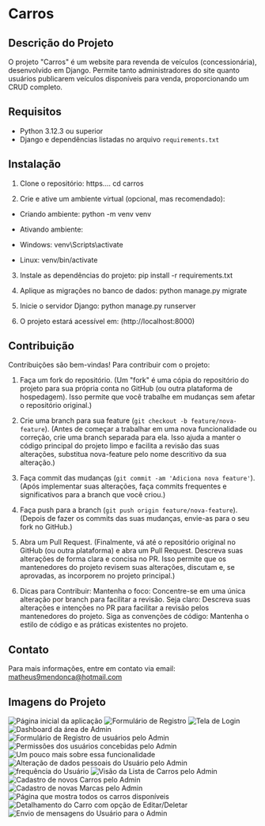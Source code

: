 # Carros

## Descrição do Projeto

O projeto "Carros" é um website para revenda de veículos (concessionária), desenvolvido em Django. Permite tanto administradores do site quanto usuários publicarem veículos disponíveis para venda, proporcionando um CRUD completo.

## Requisitos

- Python 3.12.3 ou superior
- Django e dependências listadas no arquivo `requirements.txt`

## Instalação

1. Clone o repositório:
https....
cd carros


2. Crie e ative um ambiente virtual (opcional, mas recomendado):
- Criando ambiente:
python -m venv venv

- Ativando ambiente:
- Windows: venv\Scripts\activate
- Linux:   venv/bin/activate


3. Instale as dependências do projeto:
pip install -r requirements.txt


4. Aplique as migrações no banco de dados:
python manage.py migrate


5. Inicie o servidor Django:
python manage.py runserver


6. O projeto estará acessível em: (http://localhost:8000)

## Contribuição

Contribuições são bem-vindas! Para contribuir com o projeto:

1. Faça um fork do repositório.
(Um "fork" é uma cópia do repositório do projeto para sua própria conta no GitHub (ou outra plataforma de hospedagem). Isso permite que você trabalhe em mudanças sem afetar o repositório original.)

2. Crie uma branch para sua feature (`git checkout -b feature/nova-feature`).
(Antes de começar a trabalhar em uma nova funcionalidade ou correção, crie uma branch separada para ela. Isso ajuda a manter o código principal do projeto limpo e facilita a revisão das suas alterações, substitua nova-feature pelo nome descritivo da sua alteração.)

3. Faça commit das mudanças (`git commit -am 'Adiciona nova feature'`).
(Após implementar suas alterações, faça commits frequentes e significativos para a branch que você criou.)

4. Faça push para a branch (`git push origin feature/nova-feature`).
(Depois de fazer os commits das suas mudanças, envie-as para o seu fork no GitHub.)

5. Abra um Pull Request.
(Finalmente, vá até o repositório original no GitHub (ou outra plataforma) e abra um Pull Request.
Descreva suas alterações de forma clara e concisa no PR.
Isso permite que os mantenedores do projeto revisem suas alterações, discutam e, se aprovadas, as incorporem no projeto principal.)


7. Dicas para Contribuir:
Mantenha o foco: Concentre-se em uma única alteração por branch para facilitar a revisão.
Seja claro: Descreva suas alterações e intenções no PR para facilitar a revisão pelos mantenedores do projeto.
Siga as convenções de código: Mantenha o estilo de código e as práticas existentes no projeto.


## Contato

Para mais informações, entre em contato via email: matheus9mendonca@hotmail.com


## Imagens do Projeto

![Página inicial da aplicação](static\img\Home.png)
![Formulário de Registro](static\img\registerUser.png)
![Tela de Login](static\img\LoginUser.png)
![Dashboard da área de Admin](static\img\dashboard.png)
![Formulário de Registro de usuários pelo Admin](static\img\AdminRegisterUser.png)
![Permissões dos usuários concebidas pelo Admin](static\img\permissoesDeUser.png)
![Um pouco mais sobre essa funcionalidade](static\img\permissoesDeUser2.png)
![Alteração de dados pessoais do Usuário pelo Admin](static\img\InfoPessoaisUser.png)
![frequência do Usuário](static\img\FrequenciaDoUser.png)
![Visão da Lista de Carros pelo Admin](static\img\VisaoDaListaDeCarros.png)
![Cadastro de novos Carros pelo Admin](static\img\RegistroDeCarrosAdmin.png)
![Cadastro de novas Marcas pelo Admin](static\img\RegistroDeMarcasAdmin.png)
![Página que mostra todos os carros disponíveis](static\img\cars.png)
![Detalhamento do Carro com opção de Editar/Deletar](static\img\CarsUpdate.png)
![Envio de mensagens do Usuário para o Admin](static\img\contact1.png)










